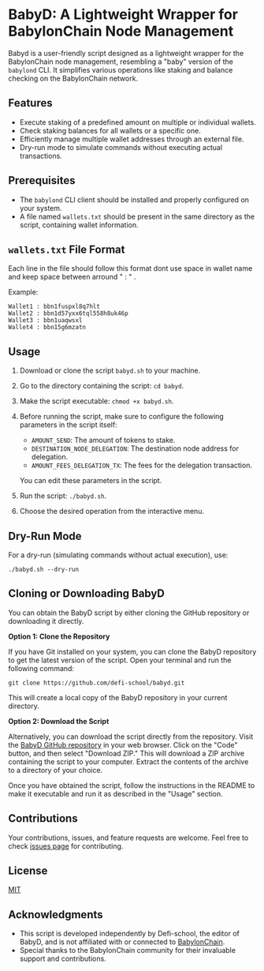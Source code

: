 # BabyD: A Lightweight Wrapper for BabylonChain Node Management

Babyd is a user-friendly script designed as a lightweight wrapper for the BabylonChain node management, resembling a "baby" version of the `babylond` CLI. It simplifies various operations like staking and balance checking on the BabylonChain network.

## Features

- Execute staking of a predefined amount on multiple or individual wallets.
- Check staking balances for all wallets or a specific one.
- Efficiently manage multiple wallet addresses through an external file.
- Dry-run mode to simulate commands without executing actual transactions.

## Prerequisites

- The `babylond` CLI client should be installed and properly configured on your system.
- A file named `wallets.txt` should be present in the same directory as the script, containing wallet information.

## `wallets.txt` File Format

Each line in the file should follow this format dont use space in wallet name and keep space between arround " : " .

Example:

```
Wallet1 : bbn1fuspxl8q7hlt
Wallet2 : bbn1d57yxx6tql558h8uk46p
Wallet3 : bbn1uaqwsxl
Wallet4 : bbn15g6mzatn
```

## Usage

1. Download or clone the script `babyd.sh` to your machine.
2. Go to the directory containing the script: `cd babyd`.
3. Make the script executable: `chmod +x babyd.sh`.
4. Before running the script, make sure to configure the following parameters in the script itself:
    - `AMOUNT_SEND`: The amount of tokens to stake.
    - `DESTINATION_NODE_DELEGATION`: The destination node address for delegation.
    - `AMOUNT_FEES_DELEGATION_TX`: The fees for the delegation transaction.

   You can edit these parameters in the script.

5. Run the script: `./babyd.sh`.
6. Choose the desired operation from the interactive menu.

## Dry-Run Mode

For a dry-run (simulating commands without actual execution), use:
    
``` 
./babyd.sh --dry-run
```
## Cloning or Downloading BabyD

You can obtain the BabyD script by either cloning the GitHub repository or downloading it directly.

**Option 1: Clone the Repository**

If you have Git installed on your system, you can clone the BabyD repository to get the latest version of the script. Open your terminal and run the following command:

```
git clone https://github.com/defi-school/babyd.git
```

This will create a local copy of the BabyD repository in your current directory.

**Option 2: Download the Script**

Alternatively, you can download the script directly from the repository. Visit the [BabyD GitHub repository](https://github.com/defi-school/babyd) in your web browser. Click on the "Code" button, and then select "Download ZIP." This will download a ZIP archive containing the script to your computer. Extract the contents of the archive to a directory of your choice.

Once you have obtained the script, follow the instructions in the README to make it executable and run it as described in the "Usage" section.

## Contributions

Your contributions, issues, and feature requests are welcome. Feel free to check [issues page](link-to-your-issues-page) for contributing.

## License

[MIT](LICENSE)

## Acknowledgments

- This script is developed independently by Defi-school, the editor of BabyD, and is not affiliated with or connected to [BabylonChain](https://babylonchain.io/).
- Special thanks to the BabylonChain community for their invaluable support and contributions.